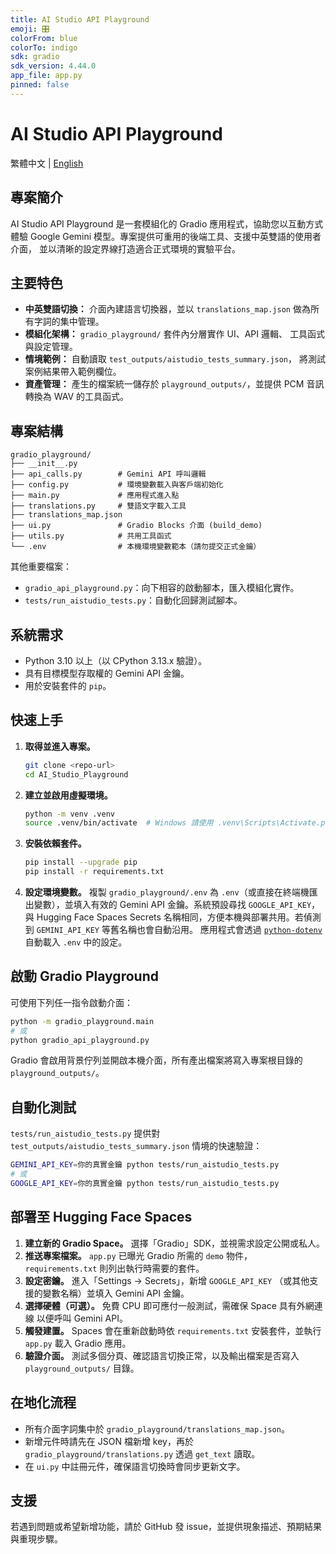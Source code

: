 ```yaml
---
title: AI Studio API Playground
emoji: 🎛️
colorFrom: blue
colorTo: indigo
sdk: gradio
sdk_version: 4.44.0
app_file: app.py
pinned: false
---
```


# AI Studio API Playground

繁體中文 | [English](README.md)

## 專案簡介
AI Studio API Playground 是一套模組化的 Gradio 應用程式，協助您以互動方式
體驗 Google Gemini 模型。專案提供可重用的後端工具、支援中英雙語的使用者介面，
並以清晰的設定界線打造適合正式環境的實驗平台。

## 主要特色
- **中英雙語切換：** 介面內建語言切換器，並以 `translations_map.json`
  做為所有字詞的集中管理。
- **模組化架構：** `gradio_playground/` 套件內分層實作 UI、API 邏輯、
  工具函式與設定管理。
- **情境範例：** 自動讀取 `test_outputs/aistudio_tests_summary.json`，
  將測試案例結果帶入範例欄位。
- **資產管理：** 產生的檔案統一儲存於 `playground_outputs/`，並提供 PCM
  音訊轉換為 WAV 的工具函式。

## 專案結構
```
gradio_playground/
├── __init__.py
├── api_calls.py        # Gemini API 呼叫邏輯
├── config.py           # 環境變數載入與客戶端初始化
├── main.py             # 應用程式進入點
├── translations.py     # 雙語文字載入工具
├── translations_map.json
├── ui.py               # Gradio Blocks 介面 (build_demo)
├── utils.py            # 共用工具函式
└── .env                # 本機環境變數範本（請勿提交正式金鑰）
```
其他重要檔案：
- `gradio_api_playground.py`：向下相容的啟動腳本，匯入模組化實作。
- `tests/run_aistudio_tests.py`：自動化回歸測試腳本。

## 系統需求
- Python 3.10 以上（以 CPython 3.13.x 驗證）。
- 具有目標模型存取權的 Gemini API 金鑰。
- 用於安裝套件的 `pip`。

## 快速上手
1. **取得並進入專案。**
   ```bash
   git clone <repo-url>
   cd AI_Studio_Playground
   ```
2. **建立並啟用虛擬環境。**
   ```bash
   python -m venv .venv
   source .venv/bin/activate  # Windows 請使用 .venv\Scripts\Activate.ps1
   ```
3. **安裝依賴套件。**
   ```bash
   pip install --upgrade pip
   pip install -r requirements.txt
   ```
4. **設定環境變數。**
   複製 `gradio_playground/.env` 為 `.env`（或直接在終端機匯出變數），並填入有效的
   Gemini API 金鑰。系統預設尋找 `GOOGLE_API_KEY`，與 Hugging Face Spaces Secrets
   名稱相同，方便本機與部署共用。若偵測到 `GEMINI_API_KEY` 等舊名稱也會自動沿用。
   應用程式會透過 [`python-dotenv`](https://pypi.org/project/python-dotenv/) 自動載入 `.env`
   中的設定。

## 啟動 Gradio Playground
可使用下列任一指令啟動介面：
```bash
python -m gradio_playground.main
# 或
python gradio_api_playground.py
```
Gradio 會啟用背景佇列並開啟本機介面，所有產出檔案將寫入專案根目錄的
`playground_outputs/`。

## 自動化測試
`tests/run_aistudio_tests.py` 提供對 `test_outputs/aistudio_tests_summary.json`
情境的快速驗證：
```bash
GEMINI_API_KEY=你的真實金鑰 python tests/run_aistudio_tests.py
# 或
GOOGLE_API_KEY=你的真實金鑰 python tests/run_aistudio_tests.py
```

## 部署至 Hugging Face Spaces
1. **建立新的 Gradio Space。** 選擇「Gradio」SDK，並視需求設定公開或私人。
2. **推送專案檔案。** `app.py` 已曝光 Gradio 所需的 `demo` 物件，
   `requirements.txt` 則列出執行時需要的套件。
3. **設定密鑰。** 進入「Settings → Secrets」，新增 `GOOGLE_API_KEY`
   （或其他支援的變數名稱）並填入 Gemini API 金鑰。
4. **選擇硬體（可選）。** 免費 CPU 即可應付一般測試，需確保 Space 具有外網連線
   以便呼叫 Gemini API。
5. **觸發建置。** Spaces 會在重新啟動時依 `requirements.txt` 安裝套件，並執行
   `app.py` 載入 Gradio 應用。
6. **驗證介面。** 測試多個分頁、確認語言切換正常，以及輸出檔案是否寫入
   `playground_outputs/` 目錄。

## 在地化流程
- 所有介面字詞集中於 `gradio_playground/translations_map.json`。
- 新增元件時請先在 JSON 檔新增 key，再於 `gradio_playground/translations.py`
  透過 `get_text` 讀取。
- 在 `ui.py` 中註冊元件，確保語言切換時會同步更新文字。

## 支援
若遇到問題或希望新增功能，請於 GitHub 發 issue，並提供現象描述、預期結果
與重現步驟。
